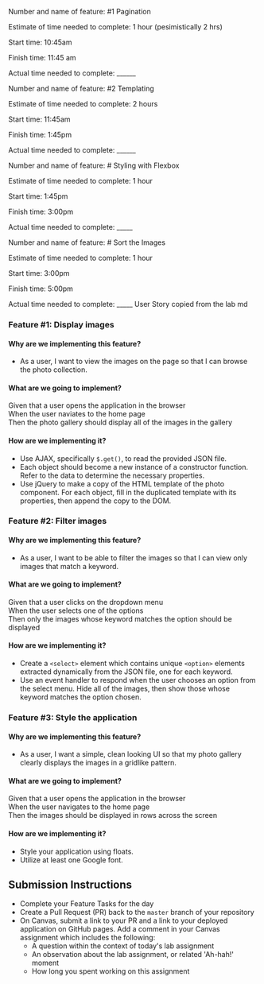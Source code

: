 
Number and name of feature: #1 Pagination

Estimate of time needed to complete: 1 hour (pesimistically 2 hrs)

Start time:  10:45am

Finish time: 11:45 am

Actual time needed to complete: ______


Number and name of feature: #2 Templating

Estimate of time needed to complete: 2 hours

Start time: 11:45am

Finish time: 1:45pm

Actual time needed to complete: ______


Number and name of feature: # Styling with Flexbox

Estimate of time needed to complete: 1 hour

Start time: 1:45pm

Finish time: 3:00pm

Actual time needed to complete: _____


Number and name of feature: # Sort the Images

Estimate of time needed to complete: 1 hour

Start time: 3:00pm

Finish time: 5:00pm

Actual time needed to complete: _____
User Story
copied from the lab md
### Feature #1: Display images

#### Why are we implementing this feature?

- As a user, I want to view the images on the page so that I can browse the photo collection.

#### What are we going to implement?

Given that a user opens the application in the browser  
When the user naviates to the home page  
Then the photo gallery should display all of the images in the gallery  

#### How are we implementing it?

- Use AJAX, specifically `$.get()`, to read the provided JSON file.
- Each object should become a new instance of a constructor function. Refer to the data to determine the necessary properties.
- Use jQuery to make a copy of the HTML template of the photo component. For each object, fill in the duplicated template with its properties, then append the copy to the DOM.

### Feature #2: Filter images

#### Why are we implementing this feature?

- As a user, I want to be able to filter the images so that I can view only images that match a keyword.

#### What are we going to implement?

Given that a user clicks on the dropdown menu  
When the user selects one of the options  
Then only the images whose keyword matches the option should be displayed  

#### How are we implementing it?

- Create a `<select>` element which contains unique `<option>` elements extracted dynamically from the JSON file, one for each keyword.
- Use an event handler to respond when the user chooses an option from the select menu. Hide all of the images, then show those whose keyword matches the option chosen.

### Feature #3: Style the application

#### Why are we implementing this feature?

- As a user, I want a simple, clean looking UI so that my photo gallery clearly displays the images in a gridlike pattern.

#### What are we going to implement?

Given that a user opens the application in the browser  
When the user navigates to the home page  
Then the images should be displayed in rows across the screen  

#### How are we implementing it?

- Style your application using floats.
- Utilize at least one Google font.

## Submission Instructions

- Complete your Feature Tasks for the day
- Create a Pull Request (PR) back to the `master` branch of your repository
- On Canvas, submit a link to your PR and a link to your deployed application on GitHub pages. Add a comment in your Canvas assignment which includes the following:
  - A question within the context of today's lab assignment
  - An observation about the lab assignment, or related 'Ah-hah!' moment
  - How long you spent working on this assignment
